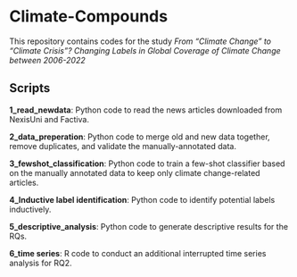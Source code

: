# Climate-Compounds
This repository contains codes for the study *From “Climate Change” to “Climate Crisis”? Changing Labels in Global Coverage of Climate Change between 2006-2022*
## Scripts
**1_read_newdata**: Python code to read the news articles downloaded from NexisUni and Factiva.

**2_data_preperation**: Python code to merge old and new data together, remove duplicates, and validate the manually-annotated data.

**3_fewshot_classification**: Python code to train a few-shot classifier based on the manually annotated data to keep only climate change-related articles.

**4_Inductive label identification**: Python code to identify potential labels inductively.

**5_descriptive_analysis**: Python code to generate descriptive results for the RQs.

**6_time series**: R code to conduct an additional interrupted time series analysis for RQ2.
